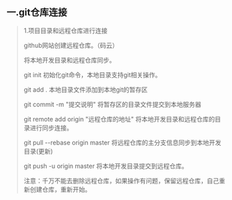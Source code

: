## 一.git仓库连接

> 1.项目目录和远程仓库进行连接
>
> github网站创建远程仓库。（码云）
>
> 将本地开发目录和远程仓库同步。
>
> git init  初始化git命令，本地目录支持git相关操作。
>
> git add .   本地目录文件添加到本地git的暂存区
>
> git commit -m "提交说明"  将暂存区的目录文件提交到本地服务器
>
> git remote add origin  "远程仓库的地址"     将本地开发目录和远程仓库的目录进行同步连接。
>
> git pull --rebase origin master  将远程仓库的主分支信息同步到本地开发目录(更新)
>
> git push -u origin master  将本地开发目录提交到远程仓库。
>
> 注意：千万不能去删除远程仓库，如果操作有问题，保留远程仓库，自己重新创建仓库，重新开始。